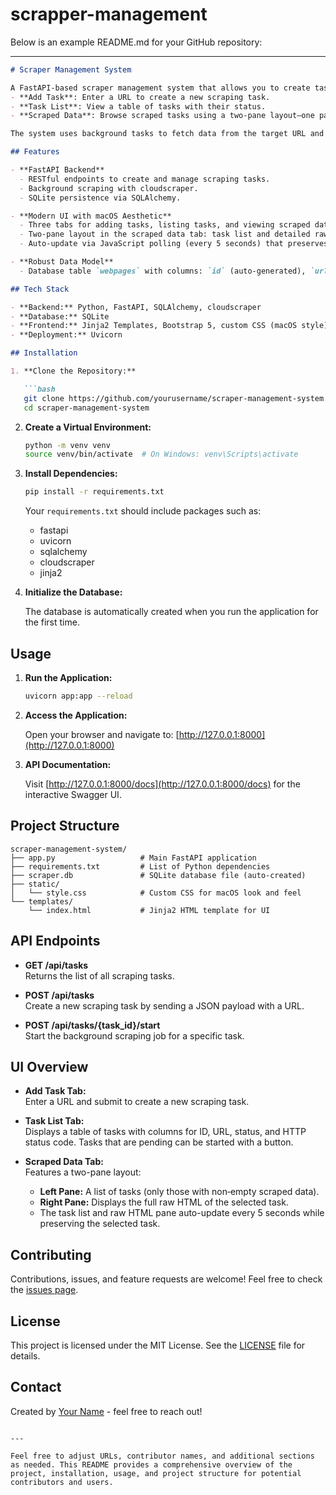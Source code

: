 # scrapper-management


Below is an example README.md for your GitHub repository:

---

```markdown
# Scraper Management System

A FastAPI-based scraper management system that allows you to create tasks to scrape webpages using [cloudscraper](https://pypi.org/project/cloudscraper/) and stores the scraped data in a SQLite database. The UI is built with a macOS–inspired design and features three tabs:
- **Add Task**: Enter a URL to create a new scraping task.
- **Task List**: View a table of tasks with their status.
- **Scraped Data**: Browse scraped tasks using a two-pane layout—one pane shows a list of tasks and the other displays the raw HTML for the selected task.

The system uses background tasks to fetch data from the target URL and auto-updates the UI every 5 seconds without deselecting the chosen task.

## Features

- **FastAPI Backend**  
  - RESTful endpoints to create and manage scraping tasks.
  - Background scraping with cloudscraper.
  - SQLite persistence via SQLAlchemy.

- **Modern UI with macOS Aesthetic**  
  - Three tabs for adding tasks, listing tasks, and viewing scraped data.
  - Two-pane layout in the scraped data tab: task list and detailed raw HTML view.
  - Auto-update via JavaScript polling (every 5 seconds) that preserves the user's selected task.

- **Robust Data Model**  
  - Database table `webpages` with columns: `id` (auto-generated), `url` (unique), `raw_html`, `status`, and `status_code`.

## Tech Stack

- **Backend:** Python, FastAPI, SQLAlchemy, cloudscraper  
- **Database:** SQLite  
- **Frontend:** Jinja2 Templates, Bootstrap 5, custom CSS (macOS style)  
- **Deployment:** Uvicorn

## Installation

1. **Clone the Repository:**

   ```bash
   git clone https://github.com/yourusername/scraper-management-system.git
   cd scraper-management-system
   ```

2. **Create a Virtual Environment:**

   ```bash
   python -m venv venv
   source venv/bin/activate  # On Windows: venv\Scripts\activate
   ```

3. **Install Dependencies:**

   ```bash
   pip install -r requirements.txt
   ```

   Your `requirements.txt` should include packages such as:
   - fastapi
   - uvicorn
   - sqlalchemy
   - cloudscraper
   - jinja2

4. **Initialize the Database:**

   The database is automatically created when you run the application for the first time.

## Usage

1. **Run the Application:**

   ```bash
   uvicorn app:app --reload
   ```

2. **Access the Application:**

   Open your browser and navigate to: [http://127.0.0.1:8000](http://127.0.0.1:8000)

3. **API Documentation:**

   Visit [http://127.0.0.1:8000/docs](http://127.0.0.1:8000/docs) for the interactive Swagger UI.

## Project Structure

```
scraper-management-system/
├── app.py                   # Main FastAPI application
├── requirements.txt         # List of Python dependencies
├── scraper.db               # SQLite database file (auto-created)
├── static/
│   └── style.css            # Custom CSS for macOS look and feel
└── templates/
    └── index.html           # Jinja2 HTML template for UI
```

## API Endpoints

- **GET /api/tasks**  
  Returns the list of all scraping tasks.

- **POST /api/tasks**  
  Create a new scraping task by sending a JSON payload with a URL.

- **POST /api/tasks/{task_id}/start**  
  Start the background scraping job for a specific task.

## UI Overview

- **Add Task Tab:**  
  Enter a URL and submit to create a new scraping task.

- **Task List Tab:**  
  Displays a table of tasks with columns for ID, URL, status, and HTTP status code. Tasks that are pending can be started with a button.

- **Scraped Data Tab:**  
  Features a two-pane layout:
  - **Left Pane:** A list of tasks (only those with non‑empty scraped data).  
  - **Right Pane:** Displays the full raw HTML of the selected task.
  - The task list and raw HTML pane auto-update every 5 seconds while preserving the selected task.

## Contributing

Contributions, issues, and feature requests are welcome! Feel free to check the [issues page](https://github.com/yourusername/scraper-management-system/issues).

## License

This project is licensed under the MIT License. See the [LICENSE](LICENSE) file for details.

## Contact

Created by [Your Name](https://github.com/yourusername) - feel free to reach out!

```

---

Feel free to adjust URLs, contributor names, and additional sections as needed. This README provides a comprehensive overview of the project, installation, usage, and project structure for potential contributors and users.
